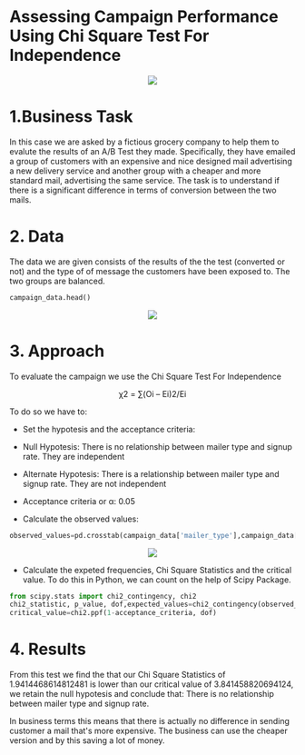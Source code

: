 # Assessing Campaign Performance Using Chi Square Test For Independence

<p align="center">
  <img src="https://user-images.githubusercontent.com/69009356/185987097-b4be59cc-fa3a-41ba-a068-69aa78a17c4b.png"
 />
</p>

# 1.Business Task
In this case we are asked by a fictious grocery company to help them to evalute the results of an A/B Test they made.
Specifically, they have emailed a group of customers with an expensive and nice designed mail advertising a new delivery service and another group with a cheaper and more standard mail, advertising the same service.
The task is to understand if there is a significant difference in terms of conversion between the two mails.

# 2. Data
The data we are given consists of the results of the the test (converted or not) and the type of of message the customers have been exposed to. The two groups are balanced.

```python
campaign_data.head()
```
<p align="center">
  <img src="https://user-images.githubusercontent.com/69009356/185991783-af53fb31-5e64-44bf-8a23-82f6c096aa9f.JPG"
 />
</p>

# 3. Approach
To evaluate the campaign we use the Chi Square Test For Independence

<p align="center">
χ2 = ∑(Oi – Ei)2/Ei
</p>

To do so we have to:

- Set the hypotesis and the acceptance criteria:

 - Null Hypotesis: There is no relationship between mailer type and signup rate. They are independent
 - Alternate Hypotesis: There is a relationship between mailer type and signup rate. They are not independent
 - Acceptance criteria or α: 0.05 

- Calculate the observed values:

```python
observed_values=pd.crosstab(campaign_data['mailer_type'],campaign_data['signup_flag']).values
```

<p align="center">
  <img src="[https://user-images.githubusercontent.com/69009356/185991783-af53fb31-5e64-44bf-8a23-82f6c096aa9f.JPG](https://user-images.githubusercontent.com/69009356/185993134-e87bc088-aede-4bfd-9b00-15668b45453a.JPG)"
 />
</p>

- Calculate the expeted frequencies, Chi Square Statistics and the critical value. To do this in Python, we can count on the help of Scipy Package.

```python
from scipy.stats import chi2_contingency, chi2
chi2_statistic, p_value, dof,expected_values=chi2_contingency(observed_values, correction=False)
critical_value=chi2.ppf(1-acceptance_criteria, dof)

```
# 4. Results
From this test we find the that our Chi Square Statistics of 1.9414468614812481 is lower than our critical value of 3.841458820694124, we retain the null hypotesis and conclude that: There is no relationship between mailer type and signup rate.

In business terms this means that there is actually no difference in sending customer a mail that's more expensive. The business can use the cheaper version and by this saving a lot of money.
